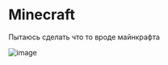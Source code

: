 # Minecraft

Пытаюсь сделать что то вроде майнкрафта

![image](https://user-images.githubusercontent.com/75577902/116825331-7cf87080-ab97-11eb-95e7-28df1d85fc43.png)
